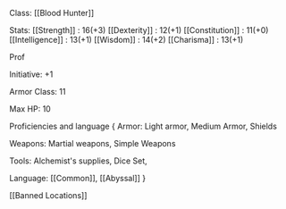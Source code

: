 Class: [[Blood Hunter]] 

Stats:
[[Strength]] : 16(+3)
[[Dexterity]] : 12(+1)
[[Constitution]] : 11(+0)
[[Intelligence]] : 13(+1)
[[Wisdom]] : 14(+2)
[[Charisma]] : 13(+1)

Prof

Initiative: +1

Armor Class: 11

Max HP: 10

Proficiencies and language 
{
Armor: Light armor, Medium Armor, Shields

Weapons: Martial weapons, Simple Weapons

Tools: Alchemist's supplies, Dice Set, 

Language: [[Common]], [[Abyssal]] 
}


[[Banned Locations]] 
